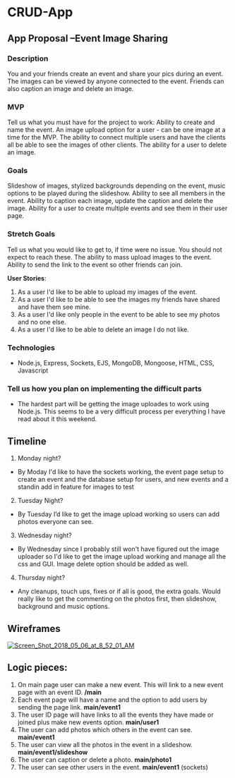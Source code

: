 # CRUD-App

## App Proposal –Event Image Sharing

### Description
You and your friends create an event and share your pics during an event. The images can be viewed by anyone connected to the event. Friends can also caption an image and delete an image.

### MVP
Tell us what you must have for the project to work:
Ability to create and name the event. An image upload option for a user - can be one image at a time for the MVP. The ability to connect multiple users and have the clients all be able to see the images of other clients. The ability for a user to delete an image.

### Goals
Slideshow of images, stylized backgrounds depending on the event, music options to be played during the slideshow. Ability to see all members in the event. Ability to caption each image, update the caption and delete the image. Ability for a user to create multiple events and see them in their user page.

### Stretch Goals
Tell us what you would like to get to, if time were no issue. You should not expect to reach these.
The ability to mass upload images to the event. Ability to send the link to the event so other friends can join.

**User Stories**:

1. As a user I'd like to be able to upload my images of the event.
2. As a user I'd like to be able to see the images my friends have shared and have them see mine.
3. As a user I'd like only people in the event to be able to see my photos and no one else.
4. As a user I'd like to be able to delete an image I do not like.

### Technologies
*   Node.js, Express, Sockets, EJS, MongoDB, Mongoose, HTML, CSS, Javascript

### Tell us how you plan on implementing the difficult parts
* The hardest part will be getting the image uploades to work using Node.js. This seems to be a very difficult process per everything I have read about it this weekend.

## Timeline
1.   Monday night?
* By Moday I'd like to have the sockets working, the event page setup to create an event and the database setup for users, and new events and a standin add in feature for images to test

2.  Tuesday Night?
* By Tuesday I’d like to get the image upload working so users can add photos everyone can see.

3.  Wednesday night?
* By Wednesday since I probably still won't have figured out the image uploader so I'd like to get the image upload working and manage all the css and GUI. Image delete option should be added as well.

4.  Thursday night?
* Any cleanups, touch ups, fixes or if all is good, the extra goals. Would really like to get the commenting on the photos first, then slideshow, background and music options.


## Wireframes

<a href="https://ibb.co/m23zeS"><img src="https://preview.ibb.co/jNjSYn/Screen_Shot_2018_05_06_at_8_52_01_AM.png" alt="Screen_Shot_2018_05_06_at_8_52_01_AM" border="0"></a>

## Logic pieces:
1. On main page user can make a new event. This will link to a new event page with an event ID. **/main**
2. Each event page will have a name and the option to add users by sending the page link. **main/event1**
3. The user ID page will have links to all the events they have made or joined plus make new events option. **main/user1**
4. The user can add photos which others in the event can see. **main/event1**
5. The user can view all the photos in the event in a slideshow. **main/event1/slideshow**
6. The user can caption or delete a photo. **main/photo1**
7. The user can see other users in the event. **main/event1** (sockets)
